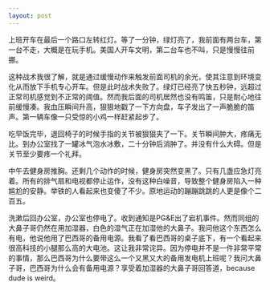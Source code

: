 ```yaml
---
layout: post
---
```


上班开车在最后一个路口左转红灯。等了一分钟，绿灯亮了，我前面有两台车，第一台不走，大概是在玩手机。美国人开车文明，第二台车也不叫，只是慢慢往前挪。

这种战术我很了解，就是通过缓慢动作来触发前面司机的余光，使其注意到环境变化从而放下手机专心开车。但是此时战术失败了。绿灯已经亮了快五秒钟，远超过正常司机感觉到不正常的阈值。然而我后面的司机居然也没有鸣笛，只是耐心地往前缓慢凑。我血压瞬间升高，狠狠地戳了一下方向盘，车子发出了一声脆脆的笛声。第一辆车像一只受惊的小鸡一样赶紧起步了。

吃早饭完毕，退回椅子的时候手指的关节被狠狠夹了一下。关节瞬间肿大，疼痛无比。到办公室找了一罐冰气泡水冰敷，二十分钟后消肿了。并没有什么大碍。但是关节至少要疼一个礼拜。

中午去健身房推胸。还剩几个动作的时候，健身房突然变黑了。只有几盏应急灯亮着。所有的排气扇和电视都停止运作，没有这种白噪音，导致整个健身房陷入一种尴尬的安静。举铁的人看起来也变傻了不少。原地运动的蹦蹦跳跳的人更是像个二百五。

洗漱后回办公室，办公室也停电了。收到通知是PG&E出了宕机事件。然而同组的大鼻子哥仍然在用加湿器，白色的湿气正在加湿他的大鼻子。我问他这个东西怎么有电，他说他用了巴西哥的备用电源。我看了看巴西哥的桌子底下，有一个看起来很高科技的小腿那么高的大电池。这让我非常诧异。因为停电并不是一件非常平常的事情，那么巴西哥为什么要带这么一个又黑又大的备用发电机上班呢？我问大鼻子哥，巴西哥为什么会有备用电源？享受着加湿器的大鼻子哥回答道，because dude is weird。

